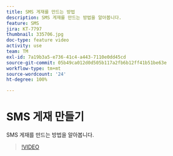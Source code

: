 ```yaml
---
title: SMS 게재를 만드는 방법
description: SMS 게재를 만드는 방법을 알아봅니다.
feature: SMS
jira: KT-7797
thumbnail: 335706.jpg
doc-type: feature video
activity: use
team: TM
exl-id: 7a19b3a5-e736-41c4-a443-7110e0dd45cd
source-git-commit: 05b49ca012d0d505b117a2fb6b12ff41b51be63e
workflow-type: tm+mt
source-wordcount: '24'
ht-degree: 100%

---
```


# SMS 게재 만들기 

SMS 게재를 만드는 방법을 알아봅니다.

>[!VIDEO](https://video.tv.adobe.com/v/335706)
